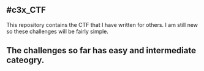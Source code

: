 #c3x_CTF
---

This repository contains the CTF that I have written for others. 
I am still new so these challenges will be fairly simple.

The challenges so far has easy and intermediate cateogry.
---
